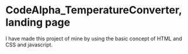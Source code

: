 # CodeAlpha_TemperatureConverter, landing page
I have made this project of mine by using the basic concept of HTML and CSS and javascript.
